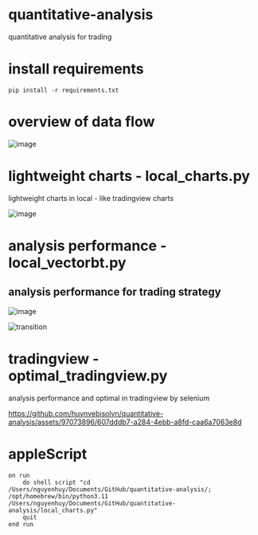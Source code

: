 # quantitative-analysis
quantitative analysis for trading

# install requirements
```
pip install -r requirements.txt
```

# overview of data flow

![image](https://github.com/huynvebisolvn/quantitative-analysis/assets/97073896/d98cb206-230d-452e-83eb-c490ff9fa4fd)

# lightweight charts - local_charts.py
lightweight charts in local - like tradingview charts

![image](https://github.com/huynvebisolvn/quantitative-analysis/assets/97073896/3eb4f071-4706-44cd-9b43-264c10c69809)

# analysis performance - local_vectorbt.py
## analysis performance for trading strategy

![image](https://github.com/huynvebisolvn/quantitative-analysis/assets/97073896/e252f4e7-448b-4d85-b889-5572829a959b)

![transition](https://github.com/huynvebisolvn/quantitative-analysis/assets/97073896/28b1d1c7-012b-4dc8-a924-0243e20ed40d)

# tradingview - optimal_tradingview.py
analysis performance and optimal in tradingview by selenium

https://github.com/huynvebisolvn/quantitative-analysis/assets/97073896/607dddb7-a284-4ebb-a8fd-caa6a7063e8d

# appleScript
```
on run
	do shell script "cd /Users/nguyenhuy/Documents/GitHub/quantitative-analysis/; /opt/homebrew/bin/python3.11 /Users/nguyenhuy/Documents/GitHub/quantitative-analysis/local_charts.py"
	quit
end run
```
